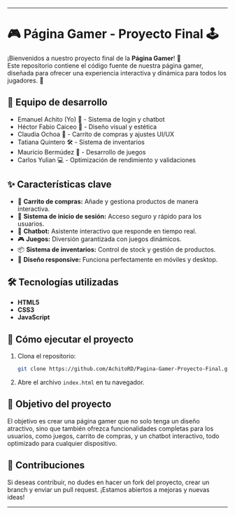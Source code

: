 

---

# 🎮 **Página Gamer - Proyecto Final** 🕹️

¡Bienvenidos a nuestro proyecto final de la **Página Gamer**! 🚀  
Este repositorio contiene el código fuente de nuestra página gamer, diseñada para ofrecer una experiencia interactiva y dinámica para todos los jugadores. 🎉

## 👥 **Equipo de desarrollo**

- Emanuel Achito (Yo) 🧠 - Sistema de login y chatbot
- Héctor Fabio Caiceo 🎨 - Diseño visual y estética
- Claudia Ochoa 📱 - Carrito de compras y ajustes UI/UX
- Tatiana Quintero 🛠️ - Sistema de inventarios
- Mauricio Bermúdez 🔧 - Desarrollo de juegos
- Carlos Yulian 💻 - Optimización de rendimiento y validaciones

## ✨ **Características clave**

- 🛒 **Carrito de compras:** Añade y gestiona productos de manera interactiva.
- 🔐 **Sistema de inicio de sesión:** Acceso seguro y rápido para los usuarios.
- 🤖 **Chatbot:** Asistente interactivo que responde en tiempo real.
- 🎮 **Juegos:** Diversión garantizada con juegos dinámicos.
- 📦 **Sistema de inventarios:** Control de stock y gestión de productos.
- 📱 **Diseño responsive:** Funciona perfectamente en móviles y desktop.

## 🛠️ **Tecnologías utilizadas**

- **HTML5**  
- **CSS3**  
- **JavaScript**  

## 🚀 **Cómo ejecutar el proyecto**

1. Clona el repositorio:  
   ```bash
   git clone https://github.com/AchitoRD/Pagina-Gamer-Proyecto-Final.git
   ```
2. Abre el archivo `index.html` en tu navegador.

## 🎯 **Objetivo del proyecto**

El objetivo es crear una página gamer que no solo tenga un diseño atractivo, sino que también ofrezca funcionalidades completas para los usuarios, como juegos, carrito de compras, y un chatbot interactivo, todo optimizado para cualquier dispositivo.

## 🤝 **Contribuciones**

Si deseas contribuir, no dudes en hacer un fork del proyecto, crear un branch y enviar un pull request. ¡Estamos abiertos a mejoras y nuevas ideas!

---

